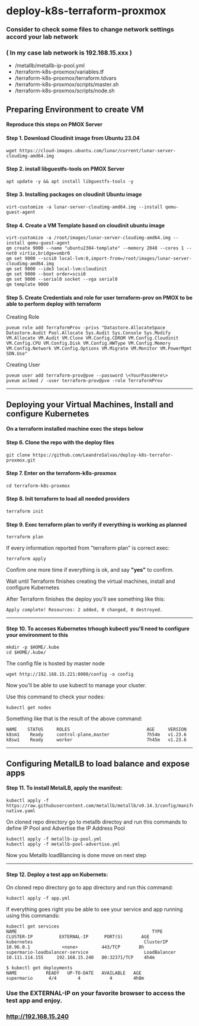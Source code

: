 ﻿# deploy-k8s-terraform-proxmox

### Consider to check some files to change network settings accord your lab network 
### ( In my case lab network is 192.168.15.xxx )

- /metallb/metallb-ip-pool.yml 
- /terraform-k8s-proxmox/variables.tf
- /terraform-k8s-proxmox/terraform.tdvars
- /terraform-k8s-proxmox/scripts/master.sh
- /terraform-k8s-proxmox/scripts/node.sh



## Preparing Environment to create VM

####  Reproduce this steps on PMOX Server

#### Step 1. Download Cloudinit image from Ubuntu 23.04

```
wget https://cloud-images.ubuntu.com/lunar/current/lunar-server-cloudimg-amd64.img
``` 

#### Step 2. install libguestfs-tools on PMOX Server
```
apt update -y && apt install libguestfs-tools -y
```

#### Step 3. Installing packages on cloudinit Ubuntu image
```
virt-customize -a lunar-server-cloudimg-amd64.img --install qemu-guest-agent
```

#### Step 4. Create a VM Template based on cloudinit ubuntu image
```
virt-customize -a /root/images/lunar-server-cloudimg-amd64.img --install qemu-guest-agent
qm create 9000 --name "ubuntu2304-template" --memory 2048 --cores 1 --net0 virtio,bridge=vmbr0
qm set 9000 --scsi0 local-lvm:0,import-from=/root/images/lunar-server-cloudimg-amd64.img
qm set 9000 --ide3 local-lvm:cloudinit
qm set 9000 --boot order=scsi0
qm set 9000 --serial0 socket --vga serial0
qm template 9000
```

#### Step 5. Create Credentials and role for user terraform-prov on PMOX to be able to perform deploy with terraform

Creating Role
```
pveum role add TerraformProv -privs "Datastore.AllocateSpace Datastore.Audit Pool.Allocate Sys.Audit Sys.Console Sys.Modify VM.Allocate VM.Audit VM.Clone VM.Config.CDROM VM.Config.Cloudinit VM.Config.CPU VM.Config.Disk VM.Config.HWType VM.Config.Memory VM.Config.Network VM.Config.Options VM.Migrate VM.Monitor VM.PowerMgmt SDN.Use"
```
Creating User
```
pveum user add terraform-prov@pve --password \<YourPassHere\>
pveum aclmod / -user terraform-prov@pve -role TerraformProv
```

-------------------------------------------------------------------------------------------------------------------------------------------------------

## Deploying your Virtual Machines, Install and configure Kubernetes

#### On a terraform installed machine exec the steps below

#### Step 6. Clone the repo with the deploy files
```
git clone https://github.com/LeandroSalvas/deploy-k8s-terrafor-proxmox.git
``` 
#### Step 7. Enter on the terraform-k8s-proxmox
```
cd terraform-k8s-proxmox
```

#### Step 8. Init terraform to load all needed providers
```
terraform init
```
#### Step 9. Exec terraform plan to verify if everything is working as planned
```
terraform plan
```
If every information reported from "terraform plan" is correct exec:
```
terraform apply
```
Confirm one more time if everything is ok, and say **"yes"** to confirm.

Wait until Terraform finishes creating the virtual machines, install and configure Kubernetes

After Terraform finishes the deploy you'll see something like this:
```
Apply complete! Resources: 2 added, 0 changed, 0 destroyed.
```

-------------------------------------------------------------------------------------------------------------------------------------------------------

#### Step 10. To acceses Kubernetes trhough kubectl you'll need to configure your environment to this
```
mkdir -p $HOME/.kube
cd $HOME/.kube/
```

The config file is hosted by master node
```
wget http://192.168.15.221:8000/config -o config
```

Now you'll be able to use kubectl to manage your cluster.


Use this command to check your nodes:
```
kubectl get nodes 
```
Something like that is the result of the above command: 
```
NAME    STATUS     ROLES                             AGE     VERSION
k8sm1    Ready     control-plane,master              7h54m   v1.23.6
k8sw1    Ready     worker                            7h45m   v1.23.6  
```

-------------------------------------------------------------------------------------------------------------------------------------------------------

## Configuring MetalLB to load balance and expose apps

#### Step 11. To install MetalLB, apply the manifest:
```
kubectl apply -f https://raw.githubusercontent.com/metallb/metallb/v0.14.3/config/manifests/metallb-native.yaml
```

On cloned repo directory go to metallb directoy and run this commands to define IP Pool and Advertise the IP Address Pool
```
kubectl apply -f metallb-ip-pool.yml
kubectl apply -f metallb-pool-advertise.yml
```
Now you Metallb loadBlancing is done move on next step


-------------------------------------------------------------------------------------------------------------------------------------------------------


#### Step 12. Deploy a test app on Kubernets: 

On cloned repo directory go to app directory and run this command:
```
kubectl apply -f app.yml
```
If everything goes right you be able to see your service and app running using this commands:
```
kubectl get services
NAME                                                   TYPE         CLUSTER-IP          EXTERNAL-IP      PORT(S)       AGE
kubernetes                                          ClusterIP        10.96.0.1            <none>         443/TCP       8h
supermario-loadbalancer-service                     LoadBalancer   10.111.114.155     192.168.15.240   80:32371/TCP    4h4m
```
```
$ kubectl get deployments
NAME           READY   UP-TO-DATE   AVAILABLE   AGE
supermario      4/4        4           4        4h8m
```

### Use the EXTERNAL-IP on your favorite browser to access the test app and enjoy.
### http://192.168.15.240
